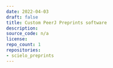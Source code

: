 ```yaml
---
date: 2022-04-03
draft: false
title: Custom PeerJ Preprints software
description:
source_code: n/a
license:
repo_count: 1
repositories:
- scielo_preprints
---
```



